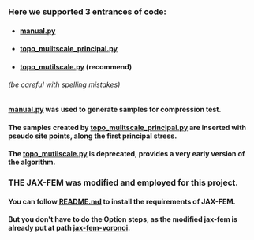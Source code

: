 
### Here we supported 3 entrances of code:
* #### [manual.py](src/manual.py)
* #### [topo_mulitscale_principal.py](src/topo_mulitscale_principal.py)
* #### [topo_mutilscale.py](src/topo_mutilscale.py) (recommend)
######  (be careful with spelling mistakes)
#### [manual.py](src/manual.py) was used to generate samples for compression test.
#### The samples created by [topo_mulitscale_principal.py](src/topo_mulitscale_principal.py) are inserted with pseudo site points, along the first principal stress.
#### The [topo_mutilscale.py](src/topo_mutilscale.py) is deprecated, provides a very early version of the algorithm.

### THE JAX-FEM was modified and employed for this project.
#### You can follow [README.md](..%2Fjax-fem-voronoi%2FREADME.md) to install the requirements of JAX-FEM.
#### But you don't have to do the Option steps, as the modified jax-fem is already put at path [jax-fem-voronoi](..%2Fjax-fem-voronoi).
